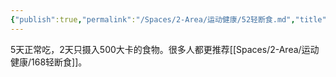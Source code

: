 ```yaml
---
{"publish":true,"permalink":"/Spaces/2-Area/运动健康/52轻断食.md","title":"52轻断食","created":"2022-10-02","modified":"2023-03-14","published":"2025-07-29T23:04:12.058+08:00","cssclasses":""}
---
```



5天正常吃，2天只摄入500大卡的食物。很多人都更推荐[[Spaces/2-Area/运动健康/168轻断食]]。